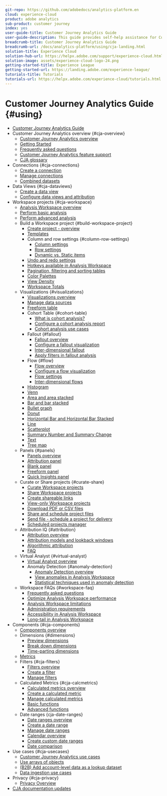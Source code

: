 ```yaml
---
git-repo: https://github.com/adobedocs/analytics-platform.en
cloud: experience-cloud
product: adobe analytics
sub-product: customer journey
index: yes
user-guide-title: Customer Journey Analytics Guide
user-guide-description: This guide provides self-help assistance for Customer Journey Analytics, Adobe's next-generation solution for cross-channel analytics, based on Adobe Experience Platform.
breadcrumb-title: Customer Journey Analytics Guide
breadcrumb-url: /docs/analytics-platform/using/cja-landing.html
solution-title: Experience Cloud
solution-hub-url: https://helpx.adobe.com/support/experience-cloud.html
solution-image: assets/experience-cloud-logo-24.png
getting-started-title: Experience League
getting-started-url: https://landing.adobe.com/experience-league/
tutorials-title: Tutorials
tutorials-url: https://helpx.adobe.com/experience-cloud/tutorials.html
---
```


# Customer Journey Analytics Guide {#using}

+ [Customer Journey Analytics Guide](getting-started/cja-landing.md)
+ Customer Journey Analytics overview {#cja-overview}
  + [Customer Journey Analytics overview](getting-started/cja-overview.md)
  + [Getting Started](getting-started/cja-getting-started.md)
  + [Frequently asked questions](getting-started/cja-faq.md)
  + [Customer Journey Analytics feature support](getting-started/cja-aa.md)
  + [CJA glossary](getting-started/cja-glossary.md)
+ Connections {#cja-connections}
  + [Create a connection](connections/create-connection.md)
  + [Manage connections](connections/manage-connection.md)
  + [Combined datasets](connections/combined-dataset.md)
+ Data Views {#cja-dataviews}
  + [Create a data view](data-views/create-dataview.md)
  + [Configure data views and attribution](data-views/configure-dataviews.md)
+ Workspace projects {#cja-workspace}
  + [Analysis Workspace overview](analysis-workspace/home.md)
  + [Perform basic analysis](analysis-workspace/perform-basic-analysis.md)
  + [Perform advanced analysis](analysis-workspace/perform-adv-analysis.md)
  + Build a Workspace project {#build-workspace-project}
    + [Create project - overview](analysis-workspace/build-workspace-project/freeform-overview.md)
    + [Templates](analysis-workspace/build-workspace-project/starter-projects.md)
    + Column and row settings {#column-row-settings}
      + [Column settings](analysis-workspace/build-workspace-project/column-row-settings/column-settings.md)
      + [Row settings](analysis-workspace/build-workspace-project/column-row-settings/table-settings.md)
      + [Dynamic vs. Static items](analysis-workspace/build-workspace-project/column-row-settings/manual-vs-dynamic-rows.md)
    + [Undo and redo settings](analysis-workspace/build-workspace-project/undo-redo.md)
    + [Hotkeys available in Analysis Workspace](analysis-workspace/build-workspace-project/fa-shortcut-keys.md)
    + [Pagination, filtering and sorting tables](analysis-workspace/build-workspace-project/pagination-filtering-sorting.md)
    + [Color Palettes](analysis-workspace/build-workspace-project/color-palettes.md)
    + [View Density](analysis-workspace/build-workspace-project/view-density.md)
    + [Workspace Totals](analysis-workspace/build-workspace-project/workspace-totals.md)
  + Visualizations {#visualizations}
    + [Visualizations overview](analysis-workspace/visualizations/freeform-analysis-visualizations.md)
    + [Manage data sources](analysis-workspace/visualizations/t-sync-visualization.md)
    + [Freeform table](analysis-workspace/visualizations/freeform-table.md)
    + Cohort Table {#cohort-table}
      + [What is cohort analysis?](analysis-workspace/visualizations/cohort-table/cohort-analysis.md)
      + [Configure a cohort analysis report](analysis-workspace/visualizations/cohort-table/t-cohort.md)
      + [Cohort analysis use cases](analysis-workspace/visualizations/cohort-table/cohort-use-cases.md)
    + Fallout {#fallout}
      + [Fallout overview](analysis-workspace/visualizations/fallout/fallout-flow.md)
      + [Configure a fallout visualization](analysis-workspace/visualizations/fallout/configuring-fallout.md)
      + [Inter-dimensional fallout](analysis-workspace/visualizations/fallout/configuring-interdimensional-fallout.md)
      + [Apply filters in fallout analysis](analysis-workspace/visualizations/fallout/compare-segments-fallout.md)
    + Flow {#flow}
      + [Flow overview](analysis-workspace/visualizations/c-flow/flow.md)
      + [Configure a flow visualization](analysis-workspace/visualizations/c-flow/creating-flow-report.md)
      + [Flow settings](analysis-workspace/visualizations/c-flow/flow-settings.md)
      + [Inter-dimensional flows](analysis-workspace/visualizations/c-flow/multi-dimensional-flow.md)
    + [Histogram](analysis-workspace/visualizations/histogram.md)
    + [Venn](analysis-workspace/visualizations/venn.md)
    + [Area and area stacked](analysis-workspace/visualizations/area.md)
    + [Bar and bar stacked](analysis-workspace/visualizations/bar.md)
    + [Bullet graph](analysis-workspace/visualizations/bullet-graph.md)
    + [Donut](analysis-workspace/visualizations/donut.md)
    + [Horizontal Bar and Horizontal Bar Stacked](analysis-workspace/visualizations/horizontal-bar.md)
    + [Line](analysis-workspace/visualizations/line.md)
    + [Scatterplot](analysis-workspace/visualizations/scatterplot.md)
    + [Summary Number and Summary Change](analysis-workspace/visualizations/summary-number-change.md)
    + [Text](analysis-workspace/visualizations/text.md)
    + [Tree map](analysis-workspace/visualizations/treemap.md)
  + Panels {#panels}
    + [Panels overview](analysis-workspace/c-panels/panels.md)
    + [Attribution panel](analysis-workspace/c-panels/attribution.md)
    + [Blank panel](analysis-workspace/c-panels/blank-panel.md)
    + [Freeform panel](analysis-workspace/c-panels/freeform-panel.md)
    + [Quick Insights panel](analysis-workspace/c-panels/quickinsight.md)
  + Curate or Share projects {#curate-share}
    + [Curate Workspace projects](analysis-workspace/curate-share/curate.md)
    + [Share Workspace projects](analysis-workspace/curate-share/share-projects.md)
    + [Create shareable links](analysis-workspace/curate-share/shareable-links.md)
    + [View-only Workspace projects](analysis-workspace/curate-share/view-only-projects.md)
    + [Download PDF or CSV files](analysis-workspace/curate-share/download-send.md)
    + [Share and schedule project files](analysis-workspace/curate-share/send-schedule-files.md)
    + [Send file - schedule a project for delivery](analysis-workspace/curate-share/t-schedule-report.md)
    + [Scheduled projects manager](analysis-workspace/curate-share/schedule-projects.md)
  + Attribution IQ {#attribution}
    + [Attribution overview](analysis-workspace/attribution/overview.md)
    + [Attribution models and lookback windows](analysis-workspace/attribution/models.md)
    + [Algorithmic attribution](analysis-workspace/attribution/algorithmic.md)
    + [FAQ](analysis-workspace/attribution/faq.md)
  + Virtual Analyst {#virtual-analyst}
    + [Virtual Analyst overview](analysis-workspace/virtual-analyst/overview.md)
    + Anomaly Detection {#anomaly-detection}
      + [Anomaly Detection overview](analysis-workspace/virtual-analyst/c-anomaly-detection/anomaly-detection.md)
      + [View anomalies in Analysis Workspace](analysis-workspace/virtual-analyst/c-anomaly-detection/view-anomalies.md)
      + [Statistical techniques used in anomaly detection](analysis-workspace/virtual-analyst/c-anomaly-detection/statistics-anomaly-detection.md)
  + Workspace FAQs {#workspace-faq}
    + [Frequently asked questions](analysis-workspace/workspace-faq/faq.md)
    + [Optimize Analysis Workspace performance](analysis-workspace/workspace-faq/optimizing-performance.md)
    + [Analysis Workspace limitations](analysis-workspace/workspace-faq/aw-limitations.md)
    + [Administration requirements](analysis-workspace/workspace-faq/frequently-asked-questions-analysis-workspace.md)
    + [Accessibility in Analysis Workspace](analysis-workspace/workspace-faq/aw-accessibility.md)
    + [Long-tail in Analysis Workspace](analysis-workspace/workspace-faq/long-tail.md)
+ Components {#cja-components}
  + [Components overview](components/overview.md)
  + Dimensions {#dimensions}
    + [Preview dimensions](components/dimensions/view-dimensions.md)
    + [Break down dimensions](components/dimensions/t-breakdown-fa.md)
    + [Time-parting dimensions](components/dimensions/time-parting-dimensions.md)
  + [Metrics](components/apply-create-metrics.md)
  + Filters {#cja-filters}
    + [Filters overview](components/filters/filters-overview.md)
    + [Create a filter](components/filters/create-filters.md)
    + [Manage filters](components/filters/manage-filters.md)
  + Calculated Metrics {#cja-calcmetrics}
    + [Calculated metrics overview](components/calc-metrics/calc-metr-overview.md)
    + [Create a calculated metric](components/calc-metrics/create.md)
    + [Manage calculated metrics](components/calc-metrics/manage.md)
    + [Basic functions](components/calc-metrics/cm-functions.md)
    + [Advanced functions](components/calc-metrics/cm-adv-functions.md)
  + Date ranges {cja-date-ranges}
    + [Date ranges overview](components/date-ranges/overview.md)
    + [Create a date range](components/date-ranges/create.md)
    + [Manage date ranges](components/date-ranges/manage.md)
    + [Calendar overview](components/date-ranges/calendar.md)
    + [Create custom date ranges](components/date-ranges/custom-date-ranges.md)
    + [Date comparison](components/date-ranges/time-comparison.md)
+ Use cases {#cja-usecases}
  + [Customer Journey Analytics use cases](use-cases/cja-usecases.md)
  + [Use arrays of objects](use-cases/object-arrays.md)
  + [(B2B) Add account-level data as a lookup dataset](use-cases/b2b.md)
  + [Data ingestion use cases](use-cases/data-ingestion.md)
+ Privacy {#cja-privacy}
  + [Privacy Overview](privacy/privacy-overview.md)
+ [CJA documentation updates](doc-changes.md)

